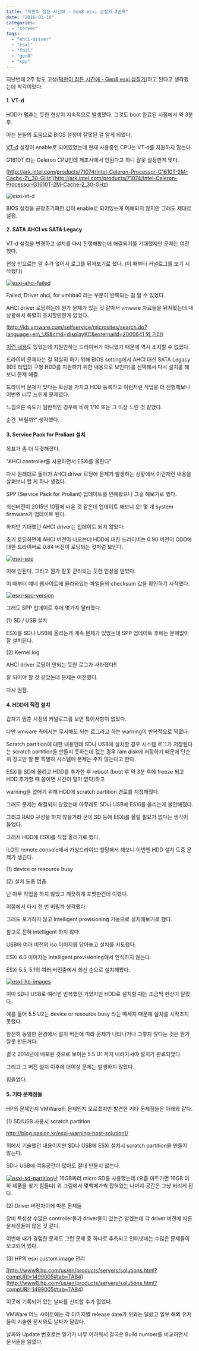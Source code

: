 ```yaml
---
title: "덕만이 잠든 시간에 – Gen8 esxi 삽질기 2번째"
date: "2016-01-10"
categories: 
  - "server"
tags: 
  - "ahci-driver"
  - "esxi"
  - "fail"
  - "gen8"
  - "spp"
---
```


지난번에 2주 정도 고생([덕만이 잠든 시간에 - Gen8 esxi 삽질기](http://192.168.10.23:8088/1222))하고 된다고 생각했는데 착각이었다.

#### 1\. VT-d

HDD가 멈추는 듯한 현상이 지속적으로 발생됐다. 그것도 boot 완료된 시점에서 약 3분후.

아는 분들의 도움으로 BIOS 설정이 잘못된 걸 알게 되었다.

[VT-d](https://software.intel.com/en-us/blogs/2009/06/25/understanding-vt-d-intel-virtualization-technology-for-directed-io) 설정이 enable로 되어있었는데 현재 사용중인 CPU는 VT-d를 지원하지 않는다.

G1610T 라는 Celeron CPU인데 제조사에서 안된다고 하니 잘못 설정한게 맞다.

[http://ark.intel.com/products/71074/Intel-Celeron-Processor-G1610T-2M-Cache-2\_30-GHz](http://ark.intel.com/products/71074/Intel-Celeron-Processor-G1610T-2M-Cache-2_30-GHz)

![esxi-vt-d](images/esxi-vt-d.png)

BIOS 설정을 공장초기화한 값이 enable로 되어있는게 이해되지 않지만 그래도 제대로 설정.

#### 2\. SATA AHCI vs SATA Legacy

VT-d 설정을 변경하고 설치를 다시 진행해봤는데 해결되기를 기대했지만 문제는 여전했다.

현상 만으로는 알 수가 없어서 로그를 뒤져보기로 했다. (이 때부터 커널로그를 보기 시작했다)

[![esxi-ahci-failed](images/esxi-ahci-failed-1024x856.png)](https://blurblah.net/wp-content/uploads/2016/01/esxi-ahci-failed.png)

Failed, Driver ahci, for vmhba0 라는 부분이 반복되는 걸 알 수 있었다.

AHCI driver 로딩하는데 뭔가 문제가 있는 것 같아서 vmware 자료들을 뒤져봤는데 내 상황에서 특별히 조치할만한게 없었다.

([http://kb.vmware.com/selfservice/microsites/search.do?language=en\_US&cmd=displayKC&externalId=2000641 외 기타](http://kb.vmware.com/selfservice/microsites/search.do?language=en_US&cmd=displayKC&externalId=2000641))

[이런 내용](http://www.v-front.de/2013/11/how-to-make-your-unsupported-sata-ahci.html)도 있었는데 지원안하는 드라이버가 아니었기 때문에 역시 조치할 수 없었다.

드라이버 문제라는 걸 확실히 하기 위해 BIOS setting에서 AHCI 대신 SATA Legacy (IDE 타입의 구형 HDD를 지원하기 위한 내용으로 보인다)를 선택해서 다시 설치를 해보니 문제 해결.

드라이버 문제가 맞다는 확신을 가지고 HDD 등록하고 이런저런 작업을 더 진행해보니 이번엔 너무 느린게 문제였다.

느낌으론 속도가 일반적인 경우에 비해 1/10 또는 그 이상 느린 것 같았다.

순간 '버릴까?' 생각했다.

#### 3\. Service Pack for Proliant 설치

목표가 좀 더 뚜렷해졌다.

"AHCI controller를 사용하면서 ESXi를 올린다"

다시 원래대로 돌아가 AHCI driver 로딩에 문제가 발생하는 상황에서 이런저런 내용을 살펴보니 할 게 하나 생겼다.

SPP (Service Pack for Proliant) 업데이트를 안해봤으니 그걸 해보기로 했다.

최신버전이 2015년 10월에 나온 것 같은데 업데이트 해보니 오! 몇 개 system firmware가 업데이트 된다.

하지만 기대했던 AHCI driver는 업데이트 되지 않았다.

초기 로딩화면에 AHCI 버전이 나오는데 HDD에 대한 드라이버는 0.90 버전이 ODD에 대한 드라이버로 0.84 버전이 로딩되는 것처럼 보인다.

[![esxi-spp](images/esxi-spp-1024x868.png)](https://blurblah.net/wp-content/uploads/2016/01/esxi-spp.png)

이해 안된다. 그리고 뭔가 잘못 관리되는 듯한 인상을 받았다.

이 때부터 얘네 웹사이트에 올라와있는 파일들의 checksum 값을 확인하기 시작했다.

[![esxi-spp-version](images/esxi-spp-version.png)](https://blurblah.net/wp-content/uploads/2016/01/esxi-spp-version.png)

그래도 SPP 업데이트 후에 몇가지 달라졌다.

(1) SD / USB 설치

ESXi를 SD나 USB에 올리는게 계속 문제가 있었는데 SPP 업데이트 후에는 문제없이 잘 설치된다.

(2) Kernel log

AHCI driver 로딩이 안되는 듯한 로그가 사라졌다!!

잘 되어야 할 것 같았는데 문제는 여전했다.

다시 원점.

#### 4\. HDD에 직접 설치

갑자기 멈춘 시점의 커널로그를 보면 특이사항이 없었다.

다만 vmware 측에서는 무시해도 되는 로그라고 하는 warning이 반복적으로 찍혔다.

Scratch partition에 대한 내용인데 SD나 USB에 설치할 경우 시스템 로그가 저장된다는 scratch partition을 만들지 못하는데 없는 경우 ram disk에 저장하기 때문에 단순히 경고만 할 뿐 특별히 시스템에 문제는 주지 않는다고 한다.

ESXi를 SD에 올리고 HDD를 추가한 후 reboot (boot 후 약 3분 후에 freeze 되고 HDD 추가할 때 쯤이면 시간이 얼마 없다)하고

warning을 없애기 위해 HDD에 scratch partition 경로를 지정해줬다.

그래도 문제는 해결되지 않았는데 아무래도 SD나 USB에 ESXi를 올리는게 불안해졌다.

그리고 RAID 구성을 하지 않을거라 굳이 SD 등에 ESXi를 올릴 필요가 없다는 생각이 들었다.

그래서 HDD에 ESXi를 직접 올리기로 했다.

iLO의 remote console에서 가상드라이브 할당해서 해보니 이번엔 HDD 설치 도중 문제가 생긴다.

(1) device or resource busy

(2) 설치 도중 멈춤

난 아무 작업을 하지 않았고 깨끗하게 포맷한건데 이랬다.

이쯤에서 다시 한 번 버릴까 생각했다.

그래도 포기하지 않고 Intelligent provisioning 기능으로 설치해보기로 했다.

참고로 전혀 intelligent 하지 않다.

USB에 여러 버전의 iso 이미지를 담아놓고 설치를 시도했다.

ESXi 6.0 이미지는 intelligent provisioning에서 인식하지 않는다.

ESXi 5.5, 5.1의 여러 버전중에서 최신 순으로 설치해봤다.

[![esxi-hp-images](images/esxi-hp-images.png)](https://blurblah.net/wp-content/uploads/2016/01/esxi-hp-images.png)

이미 SD나 USB로 여러번 반복했던 거였지만 HDD로 설치할 때는 조금씩 현상이 달랐다.

예를 들어 5.5 U2는 device or resource busy 라는 메세지 때문에 설치를 시작조치 못했다.

완전히 동일한 환경에서 설치 버전에 따라 문제가 나타나거나 그렇지 않다는 것은 뭔가 잘못 만든거다.

결국 2014년에 배포된 것으로 보이는 5.5 U1 까지 내려가서야 설치가 완료되었다.

그리고 그 버전 설치 이후에 더이상 문제는 발생하지 않았다.

힘들었다.

#### 5\. 기타 문제점들

HP의 문제인지 VMWare의 문제인지 모르겠지만 발견한 기타 문제점들은 아래와 같다.

(1) SD/USB 사용시 scratch partition

http://blog.pasion.kr/esxi-warning-host-solution1/

위에서 기술했던 내용이지만 SD나 USB에 ESXi 설치시 scratch partition을 만들지 않는다.

SD나 USB에 여유공간이 많아도 절대 만들지 않는다.

[![esxi-sd-partition](images/esxi-sd-partition.png)](https://blurblah.net/wp-content/uploads/2016/01/esxi-sd-partition.png)난 16GB짜리 micro SD를 사용했는데 (요즘 마트가면 16GB 이하 제품을 찾기 힘들다) 위 그림에서 몇백메가씩 잡혀있는 나머지 공간은 그냥 버리게 된다.

(2) Driver 버전차이에 따른 문제들

장비 특성상 수많은 controller들과 driver들이 있는건 알겠는데 각 driver 버전에 따른 문제점들이 많은 것 같다.

이번에 내가 경험한 문제도 그런 문제 중 하나로 추측되고 인터넷에는 수많은 문제들이 보고되어 있다.

(3) HP의 esxi custom image 관리

[http://www8.hp.com/us/en/products/servers/solutions.html?compURI=1499005#tab=TAB4](http://www8.hp.com/us/en/products/servers/solutions.html?compURI=1499005#tab=TAB4)

이곳에 기록되어 있는 날짜를 신뢰할 수가 없었다.

VMWare 어느 사이트에는 각 이미지별 release date가 위와는 달랐고 일부 해외 유저들이 기술한 문서와도 날짜가 달랐다.

날짜와 Update 번호로는 알기가 너무 어려워서 결국은 Build number를 비교하면서 문서들을 읽었다.
